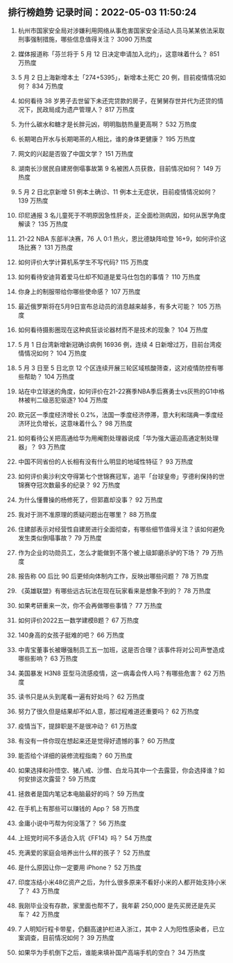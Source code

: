 
## 排行榜趋势 记录时间：2022-05-03 11:50:24
  
  1. 杭州市国家安全局对涉嫌利用网络从事危害国家安全活动人员马某某依法采取刑事强制措施，哪些信息值得关注？ 3090 万热度
    
  2. 媒体报道称「芬兰将于 5 月 12 日决定申请加入北约」，这意味着什么？ 851 万热度
    
  3. 5 月 2 日上海新增本土「274+5395」，新增本土死亡 20 例，目前疫情情况如何？ 834 万热度
    
  4. 如何看待 38 岁男子去世留下未还完贷款的房子，在舅舅存世并代为还贷的情况下，民政局成为遗产管理人？ 817 万热度
    
  5. 为什么碳水和糖才是长胖元凶，明明脂肪热量更高啊？ 532 万热度
    
  6. 长期喝白开水与长期喝茶的人相比，谁的身体更健康？ 195 万热度
    
  7. 网文的兴起是否毁了中国文学？ 151 万热度
    
  8. 湖南长沙居民自建房倒塌事故第 9 名被困人员获救，目前情况如何？ 149 万热度
    
  9. 5 月 2 日北京新增 51 例本土确诊、11 例本土无症状，目前疫情情况如何？ 139 万热度
    
  10. 印尼通报 3 名儿童死于不明原因急性肝炎，正全面检测病因，如何从医学角度解读？ 135 万热度
    
  11. 21-22 NBA 东部半决赛，76 人 0:1 热火，恩比德缺阵哈登 16+9，如何评价这场比赛？ 131 万热度
    
  12. 如何评价大学计算机系学生不写代码? 115 万热度
    
  13. 如何看待安迪背着爱马仕却不知道是爱马仕包包的事情？ 110 万热度
    
  14. 你身上的制服带给你哪些使命感？ 107 万热度
    
  15. 最近俄罗斯将在5月9日宣布总动员的消息越来越多，有多大可能？ 105 万热度
    
  16. 如何看待摄影圈现在这种疯狂谈论器材而不是技术的现象？ 104 万热度
    
  17. 5 月 1 日台湾新增新冠确诊病例 16936 例，连续 4 日新增过万，目前台湾疫情情况如何？ 104 万热度
    
  18. 5 月 3 日至 5 日北京 12 个区连续开展三轮区域核酸筛查，这对疫情防控有哪些帮助？ 104 万热度
    
  19. 站在中立球迷的角度，如何评价在21-22赛季NBA季后赛勇士vs灰熊的G1中格林被判二级恶犯驱逐? 104 万热度
    
  20. 欧元区一季度经济增长 0.2%，法国一季度经济停滞，意大利和瑞典一季度经济环比负增长，这意味着什么？ 98 万热度
    
  21. 如何看待公关把高通给华为用阉割处理器说成「华为强大逼迫高通定制处理器」？ 93 万热度
    
  22. 中国不同省份的人长相有没有什么明显的地域性特征？ 93 万热度
    
  23. 如何评价奥沙利文夺得第七个世锦赛冠军，追平「台球皇帝」亨德利保持的世锦赛夺冠次数最多的纪录？ 92 万热度
    
  24. 为什么懂曹操的杨修死了，但郭嘉却没事？ 92 万热度
    
  25. 我对于测不准原理的质疑问题出在哪里？ 88 万热度
    
  26. 住建部表示对经营性自建房进行全面彻查，有哪些细节值得关注？该如何避免发生类似倒塌事故？ 79 万热度
    
  27. 作为企业的功勋员工，怎么才能做到不落个被上级卸磨杀驴的下场？ 79 万热度
    
  28. 报告称 00 后比 90 后更倾向体制内工作，反映出哪些问题？ 78 万热度
    
  29. 《英雄联盟》有哪些远古玩法在现在玩家看来是想象不到的？ 78 万热度
    
  30. 如果考研重来一次，你不会再做哪些事情？ 77 万热度
    
  31. 如何评价2022五一数学建模B题？ 67 万热度
    
  32. 140身高的女孩子挺难的吧？ 66 万热度
    
  33. 中青宝董事长被曝强制员工五一加班，这是否合理？该事件将对公司声誉造成哪些影响？ 63 万热度
    
  34. 美国暴发 H3N8 亚型马流感疫情，这一病毒会传人吗？有哪些危害？ 62 万热度
    
  35. 读书只是从头到尾看一遍有好处吗？ 62 万热度
    
  36. 努力了很久但是结果却不如人意，那过程难道还重要吗？ 62 万热度
    
  37. 疫情当下，提辞职是不是很冲动？ 61 万热度
    
  38. 有没有一件你现在想起来还是觉得好遗憾的事？ 60 万热度
    
  39. 能否给个详细的装修流程指南？ 60 万热度
    
  40. 如果选择和孙悟空、猪八戒、沙僧、白龙马其中一个去露营，你会选择谁？如何安排这次露营？ 59 万热度
    
  41. 拯救者是国内笔记本电脑最好的吗？ 59 万热度
    
  42. 在手机上有那些可以赚钱的 App？ 58 万热度
    
  43. 金庸小说中丐帮为何没落了？ 56 万热度
    
  44. 上班党时间不多适合入坑《FF14》吗？ 54 万热度
    
  45. 充满爱的家庭会培养出什么样的孩子？ 52 万热度
    
  46. 是什么原因让你一定要用 iPhone？ 52 万热度
    
  47. 印度冻结小米48亿资产之后，为什么很多原来不看好小米的人都开始支持小米了？ 43 万热度
    
  48. 我刚毕业没有存款，家里面也帮不了，我年薪 250,000 是先买房还是先买车？ 42 万热度
    
  49. 7 人明知行程卡带星，仍翻高速护栏进入浙江，其中 2 人为阳性感染者，已立案调查，目前情况如何？ 39 万热度
    
  50. 如果华为手机倒下之后，谁能来填补国产高端手机的空白？ 34 万热度
    